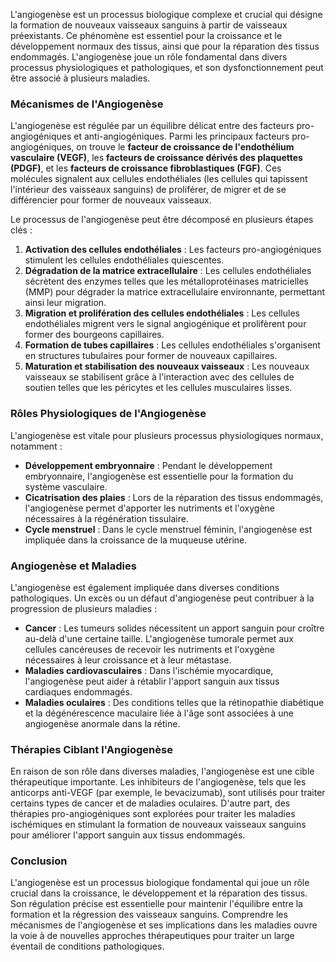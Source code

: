 L'angiogenèse est un processus biologique complexe et crucial qui désigne la formation de nouveaux vaisseaux sanguins à partir de vaisseaux préexistants. Ce phénomène est essentiel pour la croissance et le développement normaux des tissus, ainsi que pour la réparation des tissus endommagés. L'angiogenèse joue un rôle fondamental dans divers processus physiologiques et pathologiques, et son dysfonctionnement peut être associé à plusieurs maladies.

### Mécanismes de l'Angiogenèse

L'angiogenèse est régulée par un équilibre délicat entre des facteurs pro-angiogéniques et anti-angiogéniques. Parmi les principaux facteurs pro-angiogéniques, on trouve le **facteur de croissance de l'endothélium vasculaire (VEGF)**, les **facteurs de croissance dérivés des plaquettes (PDGF)**, et les **facteurs de croissance fibroblastiques (FGF)**. Ces molécules signalent aux cellules endothéliales (les cellules qui tapissent l'intérieur des vaisseaux sanguins) de proliférer, de migrer et de se différencier pour former de nouveaux vaisseaux.

Le processus de l'angiogenèse peut être décomposé en plusieurs étapes clés :

1. **Activation des cellules endothéliales** : Les facteurs pro-angiogéniques stimulent les cellules endothéliales quiescentes.
2. **Dégradation de la matrice extracellulaire** : Les cellules endothéliales sécrètent des enzymes telles que les métalloprotéinases matricielles (MMP) pour dégrader la matrice extracellulaire environnante, permettant ainsi leur migration.
3. **Migration et prolifération des cellules endothéliales** : Les cellules endothéliales migrent vers le signal angiogénique et prolifèrent pour former des bourgeons capillaires.
4. **Formation de tubes capillaires** : Les cellules endothéliales s'organisent en structures tubulaires pour former de nouveaux capillaires.
5. **Maturation et stabilisation des nouveaux vaisseaux** : Les nouveaux vaisseaux se stabilisent grâce à l'interaction avec des cellules de soutien telles que les péricytes et les cellules musculaires lisses.

### Rôles Physiologiques de l'Angiogenèse

L'angiogenèse est vitale pour plusieurs processus physiologiques normaux, notamment :

- **Développement embryonnaire** : Pendant le développement embryonnaire, l'angiogenèse est essentielle pour la formation du système vasculaire.
- **Cicatrisation des plaies** : Lors de la réparation des tissus endommagés, l'angiogenèse permet d'apporter les nutriments et l'oxygène nécessaires à la régénération tissulaire.
- **Cycle menstruel** : Dans le cycle menstruel féminin, l'angiogenèse est impliquée dans la croissance de la muqueuse utérine.

### Angiogenèse et Maladies

L'angiogenèse est également impliquée dans diverses conditions pathologiques. Un excès ou un défaut d'angiogenèse peut contribuer à la progression de plusieurs maladies :

- **Cancer** : Les tumeurs solides nécessitent un apport sanguin pour croître au-delà d'une certaine taille. L'angiogenèse tumorale permet aux cellules cancéreuses de recevoir les nutriments et l'oxygène nécessaires à leur croissance et à leur métastase.
- **Maladies cardiovasculaires** : Dans l'ischémie myocardique, l'angiogenèse peut aider à rétablir l'apport sanguin aux tissus cardiaques endommagés.
- **Maladies oculaires** : Des conditions telles que la rétinopathie diabétique et la dégénérescence maculaire liée à l'âge sont associées à une angiogenèse anormale dans la rétine.

### Thérapies Ciblant l'Angiogenèse

En raison de son rôle dans diverses maladies, l'angiogenèse est une cible thérapeutique importante. Les inhibiteurs de l'angiogenèse, tels que les anticorps anti-VEGF (par exemple, le bevacizumab), sont utilisés pour traiter certains types de cancer et de maladies oculaires. D'autre part, des thérapies pro-angiogéniques sont explorées pour traiter les maladies ischémiques en stimulant la formation de nouveaux vaisseaux sanguins pour améliorer l'apport sanguin aux tissus endommagés.

### Conclusion

L'angiogenèse est un processus biologique fondamental qui joue un rôle crucial dans la croissance, le développement et la réparation des tissus. Son régulation précise est essentielle pour maintenir l'équilibre entre la formation et la régression des vaisseaux sanguins. Comprendre les mécanismes de l'angiogenèse et ses implications dans les maladies ouvre la voie à de nouvelles approches thérapeutiques pour traiter un large éventail de conditions pathologiques.